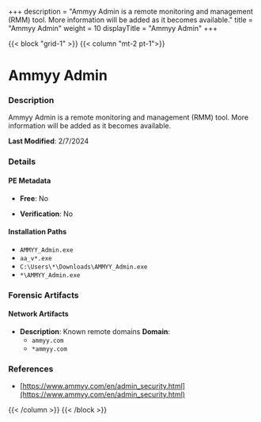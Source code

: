 +++
description = "Ammyy Admin is a remote monitoring and management (RMM) tool. More information will be added as it becomes available."
title = "Ammyy Admin"
weight = 10
displayTitle = "Ammyy Admin"
+++


{{< block "grid-1" >}}
{{< column "mt-2 pt-1">}}

# Ammyy Admin


### Description

Ammyy Admin is a remote monitoring and management (RMM) tool. More information will be added as it becomes available.



**Last Modified**: 2/7/2024

### Details


#### PE Metadata


- **Free**: No

- **Verification**: No




#### Installation Paths
- `AMMYY_Admin.exe`
- `aa_v*.exe`
- `C:\Users\*\Downloads\AMMYY_Admin.exe`
- `*\AMMYY_Admin.exe`

### Forensic Artifacts




#### Network Artifacts

- **Description**: Known remote domains
  **Domain**:
    - `ammyy.com`
    - `*ammyy.com`





### References
- [https://www.ammyy.com/en/admin_security.html](https://www.ammyy.com/en/admin_security.html)



{{< /column >}}
{{< /block >}}
